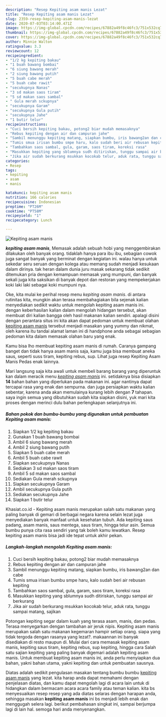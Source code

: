 ```yaml
---
description: "Resep Kepiting asam manis Lezat"
title: "Resep Kepiting asam manis Lezat"
slug: 2359-resep-kepiting-asam-manis-lezat
date: 2020-07-03T03:14:00.471Z
image: https://img-global.cpcdn.com/recipes/67882a49f8c46fc3/751x532cq70/kepiting-asam-manis-foto-resep-utama.jpg
thumbnail: https://img-global.cpcdn.com/recipes/67882a49f8c46fc3/751x532cq70/kepiting-asam-manis-foto-resep-utama.jpg
cover: https://img-global.cpcdn.com/recipes/67882a49f8c46fc3/751x532cq70/kepiting-asam-manis-foto-resep-utama.jpg
author: Minnie Walton
ratingvalue: 3.3
reviewcount: 12
recipeingredient:
- "1/2 kg kepiting bakau"
- "1 buah bawang bombai"
- "6 siung bawang merah"
- "2 siung bawang putih"
- "5 buah cabe merah"
- "5 buah cabe rawit"
- "secukupnya Nanas"
- "3 sd makan saos tiram"
- "5 sd makan saos sambal"
- " Gula merah sckupnya"
- "secukupnya Garam"
- "secukupnya Gula putih"
- "secukupnya Jahe"
- "1 butir telur"
recipeinstructions:
- "Cuci bersih kepiting bakau, potong2 biar mudah memasaknya"
- "Rebus kepiting dengan air dan campuran jahe"
- "Sambil menunggu kepiting matang, siapkan bumbu, iris bawang2an dan cabe"
- "Tumis smua irisan bumbu smpe haru, kalo sudah beri air rebusan kepiting"
- "Tambahkan saos sambal, gula, garam, saos tiram, koreksi rasa"
- "Masukkan kepiting yang sblumnya sudh ditiriskan, tunggu sampai air berkurang"
- "Jika air sudah berkurang msukkan kocokab telur, aduk rata, tunggu sampai matang, sajikan"
categories:
- Resep
tags:
- kepiting
- asam
- manis

katakunci: kepiting asam manis 
nutrition: 166 calories
recipecuisine: Indonesian
preptime: "PT26M"
cooktime: "PT58M"
recipeyield: "1"
recipecategory: Lunch

---
```



![Kepiting asam manis](https://img-global.cpcdn.com/recipes/67882a49f8c46fc3/751x532cq70/kepiting-asam-manis-foto-resep-utama.jpg)

<b><i>kepiting asam manis</i></b>, Memasak adalah sebuah hobi yang menggembirakan dilakukan oleh banyak orang. tidaklah hanya para ibu ibu, sebagian cowok juga sangat banyak yang berminat dengan kegiatan ini. walau hanya untuk sekedar seru seruan dengan kolega atau memang sudah menjadi kesukaan dalam dirinya. tak heran dalam dunia juru masak sekarang tidak sedikit ditemukan pria dengan kemampuan memasak yang mumpuni, dan banyak sekali juga kita saksikan di banyak depot dan restoran yang mempekerjakan koki laki laki sebagai koki mumpuni nya.

Oke, kita mulai ke perihal resep menu <i>kepiting asam manis</i>. di antara rutinitas kita, mungkin akan terasa membahagiakan bila sejenak kalian menyediakan sedikit waktu untuk mengolah kepiting asam manis ini. dengan keberhasilan kalian dalam mengolah hidangan tersebut, akan membuat diri kalian bangga oleh hasil makanan kalian sendiri. apalagi disini dengan perantara situs ini kita akan dapat pedoman untuk membuat olahan <u>kepiting asam manis</u> tersebut menjadi masakan yang yummy dan nikmat, oleh karena itu tandai alamat laman ini di handphone anda sebagai sebagian pedoman kita dalam memasak olahan baru yang enak.

Kamu bisa lho membuat kepiting asam manis di rumah. Caranya gampang banget dan tidak hanya asam manis saja, kamu juga bisa membuat aneka saus, seperti suss tiram, kepiting rebus, sup. Lihat juga resep Kepiting Asam Manis Pedas enak lainnya.


Mari langsung saja kita awali untuk membeli barang barang yang diperuntuk kan dalam meracik menu <u><i>kepiting asam manis</i></u> ini. setidaknya bisa disiapkan <b>14</b> bahan bahan yang diperlukan pada makanan ini. agar nantinya dapat tercapai rasa yang enak dan sempurna. dan juga persiapkan waktu kalian sebentar, karena anda akan memulainya kurang lebih dengan <b>7</b> tahapan. saya ingin semua yang dibutuhkan sudah kita siapkan disini, yuk mari kita proses dengan merinci dulu bahan perlengkapan selanjutnya ini.

<!--inarticleads1-->

##### Bahan pokok dan bumbu-bumbu yang digunakan untuk pembuatan Kepiting asam manis:

1. Siapkan 1/2 kg kepiting bakau
1. Gunakan 1 buah bawang bombai
1. Ambil 6 siung bawang merah
1. Ambil 2 siung bawang putih
1. Siapkan 5 buah cabe merah
1. Ambil 5 buah cabe rawit
1. Siapkan secukupnya Nanas
1. Sediakan 3 sd makan saos tiram
1. Ambil 5 sd makan saos sambal
1. Sediakan  Gula merah sckupnya
1. Siapkan secukupnya Garam
1. Ambil secukupnya Gula putih
1. Sediakan secukupnya Jahe
1. Siapkan 1 butir telur


Khasiat.co.id - Kepiting asam manis merupakan salah satu makanan yang paling banyak di gemari di berbagai negara karena selain lezat juga menyediakan banyak manfaat untuk kesehatan tubuh. Ada kepiting saus padang, asam manis, saus mentega, saus tiram, hingga telur asin. Semua bumbu punya cita rasa sendiri yang tak boleh kamu lewatkan. Resep kepiting asam manis bisa jadi ide tepat untuk akhir pekan. 

<!--inarticleads2-->

##### Langkah-langkah mengolah Kepiting asam manis:

1. Cuci bersih kepiting bakau, potong2 biar mudah memasaknya
1. Rebus kepiting dengan air dan campuran jahe
1. Sambil menunggu kepiting matang, siapkan bumbu, iris bawang2an dan cabe
1. Tumis smua irisan bumbu smpe haru, kalo sudah beri air rebusan kepiting
1. Tambahkan saos sambal, gula, garam, saos tiram, koreksi rasa
1. Masukkan kepiting yang sblumnya sudh ditiriskan, tunggu sampai air berkurang
1. Jika air sudah berkurang msukkan kocokab telur, aduk rata, tunggu sampai matang, sajikan


Potongan kepiting segar dalam kuah yang terasa asam, manis, dan pedas. Terasa menyegarkan dengan tambahan air jeruk nipis. Kepiting asam manis merupakan salah satu makanan kegemaran hampir setiap orang. siapa yang tidak tergoda dengan rasanya yang lezat?. makaannan ini banyak disediakan di resto maupun di. Mulai dari cara memasak kepiting asam manis, kepiting saus tiram, kepiting rebus, sup kepiting, hingga cara Salah satu sajian kepiting yang paling banyak digemari adalah kepiting asam manis. Untuk membuat kepiting asam manis ini, anda perlu menyiapkan dua bahan, yakni bahan utama, yakni kepiting dan untuk pembuatan sausnya. 

Diatas adalah sedikit pengulasan masakan tentang bumbu bumbu <u>kepiting asam manis</u> yang lezat. kita harap anda dapat memahami dengan penjelasan diatas, dan kamu dapat mengolah lagi di acara lain untuk di hidangkan dalam bermacam acara acara family atau teman kalian. kita bs menyesuaikan resep resep yang ada diatas selaras dengan harapan anda, sehingga masakan <b>kepiting asam manis</b> ini bs menjadi lebih enak dan menggugah selera lagi. berikut pembahasan singkat ini, sampai berjumpa lagi di lain hal. semoga hari anda menyenangkan.
